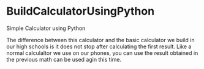 # BuildCalculatorUsingPython
Simple Calculator using Python

The difference between this calculator and the basic calculator we build in our high schools  is it does not stop after calculating the first result.
Like a normal calculaltor we use on our phones, you can use the result obtained in the previous math can be used agin this time.


